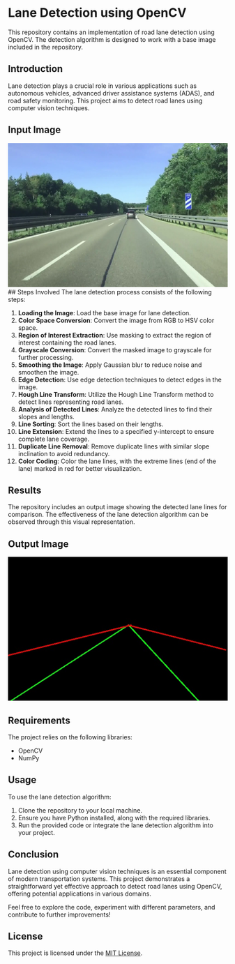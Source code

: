 # Lane Detection using OpenCV

This repository contains an implementation of road lane detection using OpenCV. The detection algorithm is designed to work with a base image included in the repository.

## Introduction
Lane detection plays a crucial role in various applications such as autonomous vehicles, advanced driver assistance systems (ADAS), and road safety monitoring. This project aims to detect road lanes using computer vision techniques.

## Input Image
<img src="original_lane.jpg" alt="Input image" width="600" height="330">
## Steps Involved
The lane detection process consists of the following steps:

1. **Loading the Image**: Load the base image for lane detection.
2. **Color Space Conversion**: Convert the image from RGB to HSV color space.
3. **Region of Interest Extraction**: Use masking to extract the region of interest containing the road lanes.
4. **Grayscale Conversion**: Convert the masked image to grayscale for further processing.
5. **Smoothing the Image**: Apply Gaussian blur to reduce noise and smoothen the image.
6. **Edge Detection**: Use edge detection techniques to detect edges in the image.
7. **Hough Line Transform**: Utilize the Hough Line Transform method to detect lines representing road lanes.
8. **Analysis of Detected Lines**: Analyze the detected lines to find their slopes and lengths.
9. **Line Sorting**: Sort the lines based on their lengths.
10. **Line Extension**: Extend the lines to a specified y-intercept to ensure complete lane coverage.
11. **Duplicate Line Removal**: Remove duplicate lines with similar slope inclination to avoid redundancy.
12. **Color Coding**: Color the lane lines, with the extreme lines (end of the lane) marked in red for better visualization.

## Results
The repository includes an output image showing the detected lane lines for comparison. The effectiveness of the lane detection algorithm can be observed through this visual representation.

## Output Image
<img src="Detected_lines.jpg" alt="Output image" width="600" height="330">

## Requirements
The project relies on the following libraries:
- OpenCV
- NumPy

## Usage
To use the lane detection algorithm:
1. Clone the repository to your local machine.
2. Ensure you have Python installed, along with the required libraries.
3. Run the provided code or integrate the lane detection algorithm into your project.

## Conclusion
Lane detection using computer vision techniques is an essential component of modern transportation systems. This project demonstrates a straightforward yet effective approach to detect road lanes using OpenCV, offering potential applications in various domains.

Feel free to explore the code, experiment with different parameters, and contribute to further improvements!

## License
This project is licensed under the [MIT License](LICENSE).
